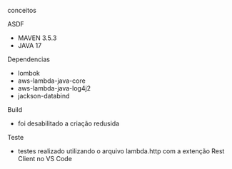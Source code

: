 conceitos

ASDF
  - MAVEN 3.5.3
  - JAVA 17

Dependencias
  - lombok
  - aws-lambda-java-core
  - aws-lambda-java-log4j2
  - jackson-databind

Build
  - foi desabilitado a criação redusida

Teste
  - testes realizado utilizando o arquivo lambda.http com a extenção Rest Client no VS Code
